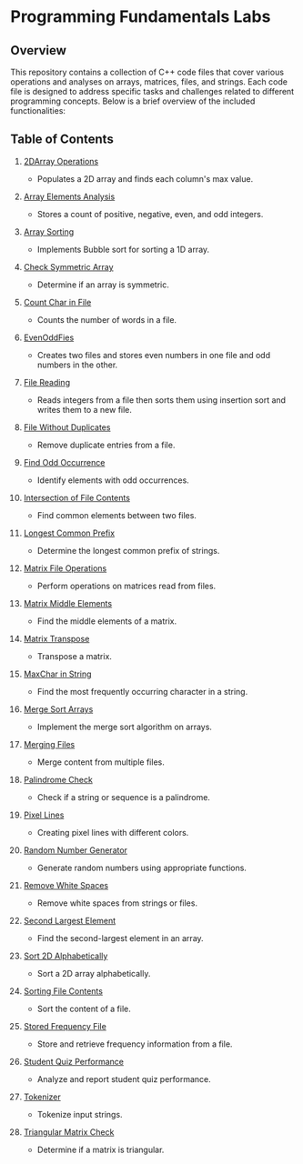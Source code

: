 # Programming Fundamentals Labs


## Overview
This repository contains a collection of C++ code files that cover various operations and analyses on arrays, matrices, files, and strings. Each code file is designed to address specific tasks and challenges related to different programming concepts. Below is a brief overview of the included functionalities:

## Table of Contents
1. [2DArray Operations](2DArray_Operations.cpp)
   - Populates a 2D array and finds each column's max value.

2. [Array Elements Analysis](Array_Element_Analysis.cpp)
   - Stores a count of positive, negative, even, and odd integers.

3. [Array Sorting](Array_Sorting.cpp)
   - Implements Bubble sort for sorting a 1D array.

4. [Check Symmetric Array](Check_Symmetric_Array.cpp)
   - Determine if an array is symmetric.

5. [Count Char in File](Count_Char_inFile.cpp)
   - Counts the number of words in a file.

6. [EvenOddFies](EvenOdd_Files.cpp)
   - Creates two files and stores even numbers in one file and odd numbers in the other.

7. [File Reading](FileReading.cpp)
   - Reads integers from a file then sorts them using insertion sort and writes them to a new file.

8. [File Without Duplicates](FileWithoutDuplicates.cpp)
   - Remove duplicate entries from a file.

9. [Find Odd Occurrence](Find_Odd_Occurrence.cpp)
   - Identify elements with odd occurrences.

10. [Intersection of File Contents](IntersectionOfFileContents.cpp)
    - Find common elements between two files.

11. [Longest Common Prefix](Longest_Common_Prefix.cpp)
    - Determine the longest common prefix of strings.

12. [Matrix File Operations](Matrix_File_Operations.cpp)
    - Perform operations on matrices read from files.

13. [Matrix Middle Elements](Matrix_Middle_Elements.cpp)
    - Find the middle elements of a matrix.

14. [Matrix Transpose](Matrix_Transpose.cpp)
    - Transpose a matrix.

15. [MaxChar in String](MaxChar_in_String.cpp)
    - Find the most frequently occurring character in a string.

16. [Merge Sort Arrays](Merge_Sort_Arrays.cpp)
    - Implement the merge sort algorithm on arrays.

17. [Merging Files](MergingFiles.cpp)
    - Merge content from multiple files.

18. [Palindrome Check](Palindrome_Check.cpp)
    - Check if a string or sequence is a palindrome.

19. [Pixel Lines](Pixel_lines.cpp)
    - Creating pixel lines with different colors.

20. [Random Number Generator](Random_Num_Generator.cpp)
    - Generate random numbers using appropriate functions.

21. [Remove White Spaces](RemoveWhiteSpaces.cpp)
    - Remove white spaces from strings or files.

22. [Second Largest Element](Second_Largest_Element.cpp)
    - Find the second-largest element in an array.

23. [Sort 2D Alphabetically](Sort2D_Alphabetically.cpp)
    - Sort a 2D array alphabetically.

24. [Sorting File Contents](SortingFileContents.cpp)
    - Sort the content of a file.

25. [Stored Frequency File](Stored_Freq_File.cpp)
    - Store and retrieve frequency information from a file.

26. [Student Quiz Performance](Student_quiz_performance.cpp)
    - Analyze and report student quiz performance.

27. [Tokenizer](Tokenizer.cpp)
    - Tokenize input strings.

28. [Triangular Matrix Check](Triangular_Matrix_Check.cpp)
    - Determine if a matrix is triangular.
